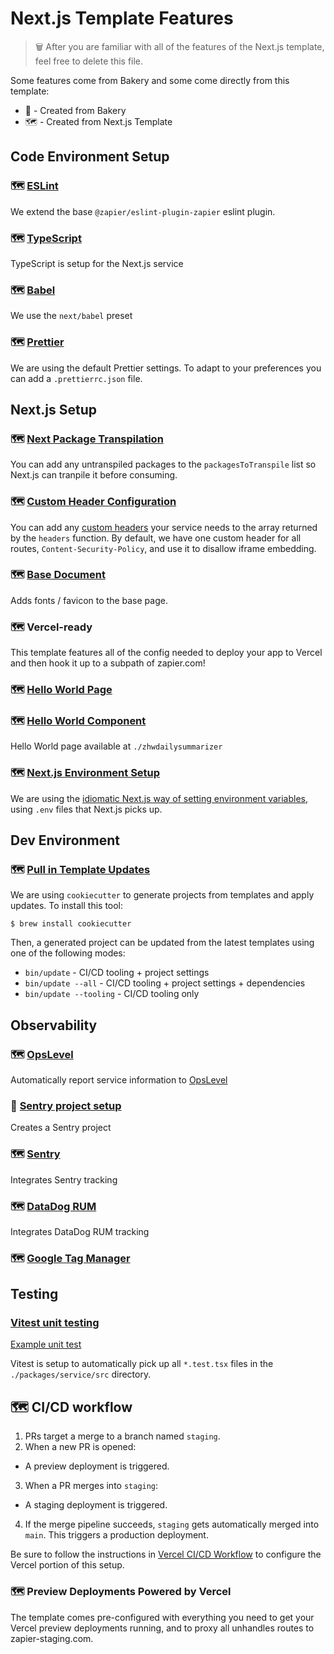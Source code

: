 # Next.js Template Features

> 🗑 After you are familiar with all of the features of the Next.js template, feel free to delete this file.

Some features come from Bakery and some come directly from this template:

- 🍰 - Created from Bakery
- 🗺 - Created from Next.js Template

## Code Environment Setup

### 🗺 [ESLint](./packages/service/.eslintrc.js)

We extend the base `@zapier/eslint-plugin-zapier` eslint plugin.

### 🗺 [TypeScript](./packages/service/tsconfig.json)

TypeScript is setup for the Next.js service

### 🗺 [Babel](./packages/service/babel.config.js)

We use the `next/babel` preset

### 🗺 [Prettier](./packages/service/.prettierignore)

We are using the default Prettier settings. To adapt to your preferences you can add a `.prettierrc.json` file.

## Next.js Setup

### 🗺 [Next Package Transpilation](./packages/service/next.config.js)

You can add any untranspiled packages to the `packagesToTranspile` list so Next.js can tranpile it before consuming.

### 🗺 [Custom Header Configuration](./packages/service/next.config.js)

You can add any [custom headers](https://nextjs.org/docs/api-reference/next.config.js/headers) your service needs to the array returned by the `headers` function. By default, we have one custom header for all routes, `Content-Security-Policy`, and use it to disallow iframe embedding.

### 🗺 [Base Document](./packages/service/src/pages/_document.tsx)

Adds fonts / favicon to the base page.

### 🗺 Vercel-ready

This template features all of the config needed to deploy your app to Vercel and then hook it up to a subpath of zapier.com!

### 🗺 [Hello World Page](./packages/service/src/pages/zhwdailysummarizer/index.tsx)

### 🗺 [Hello World Component](./packages/service/src/components/HelloWorld.tsx)

Hello World page available at `./zhwdailysummarizer`

### 🗺 [Next.js Environment Setup](./packages/service/.env.development)

We are using the [idiomatic Next.js way of setting environment variables](https://nextjs.org/docs/basic-features/environment-variables), using `.env` files that Next.js picks up.

## Dev Environment

### 🗺 [Pull in Template Updates](./bin/update)

We are using `cookiecutter` to generate projects from templates and apply updates.
To install this tool:

```
$ brew install cookiecutter
```

Then, a generated project can be updated from the latest templates using one of the following modes:

- `bin/update` - CI/CD tooling + project settings
- `bin/update --all` - CI/CD tooling + project settings + dependencies
- `bin/update --tooling` - CI/CD tooling only

## Observability

### 🗺 [OpsLevel](./opslevel.yml)

Automatically report service information to [OpsLevel](https://app.opslevel.com/)

### 🍰 [Sentry project setup](https://docs.k8s.zapier.com/bakery/ref/stages/sentry.html)

Creates a Sentry project

### 🗺 [Sentry](./packages/service/src/observability/initializeSentry.ts)

Integrates Sentry tracking

### 🗺 [DataDog RUM](./packages/service/src/observability/datadogRum.ts)

Integrates DataDog RUM tracking

### 🗺 [Google Tag Manager](./packages/service/src/observability/googleTagManager.tsx)

## Testing

### [Vitest unit testing](./packages/service/vitest.config.js)

[Example unit test](./packages/service/src/components/HelloWorld.test.tsx)

Vitest is setup to automatically pick up all `*.test.tsx` files in the `./packages/service/src` directory.

## 🗺 CI/CD workflow

1. PRs target a merge to a branch named `staging`.
2. When a new PR is opened:

- A preview deployment is triggered.

3. When a PR merges into `staging`:

- A staging deployment is triggered.

4. If the merge pipeline succeeds, `staging` gets automatically merged into `main`. This triggers a production deployment.

Be sure to follow the instructions in [Vercel CI/CD Workflow](https://engineering.zapier.com/guides/frontend/vercel/ci-cd-workflow/) to configure the Vercel portion of this setup.

### 🗺 Preview Deployments Powered by Vercel

The template comes pre-configured with everything you need to get your Vercel preview deployments running, and to proxy all unhandles routes to zapier-staging.com.
